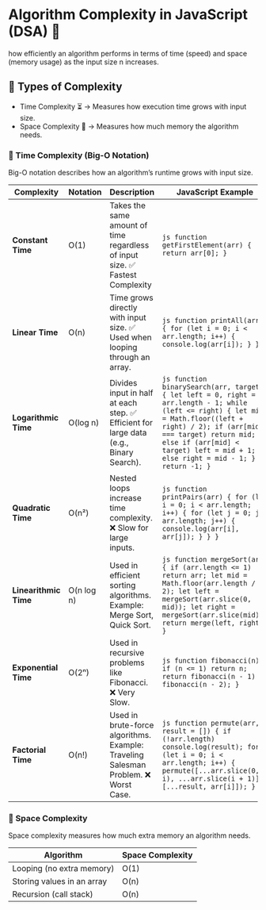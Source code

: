 # Algorithm Complexity in JavaScript (DSA) 🚀
 how efficiently an algorithm performs in terms of time (speed) and space (memory usage) as the input size n increases.
## 📌 Types of Complexity
- Time Complexity ⏳ → Measures how execution time grows with input size.
- Space Complexity 💾 → Measures how much memory the algorithm needs.
### 🔹 Time Complexity (Big-O Notation)
Big-O notation describes how an algorithm’s runtime grows with input size.



| Complexity    | Notation  | Description | JavaScript Example |
|--------------|----------|-------------|--------------------|
| **Constant Time**  | O(1) | Takes the same amount of time regardless of input size. ✅ Fastest Complexity | ```js function getFirstElement(arr) { return arr[0]; } ``` |
| **Linear Time**  | O(n) | Time grows directly with input size. ✅ Used when looping through an array. | ```js function printAll(arr) { for (let i = 0; i < arr.length; i++) { console.log(arr[i]); } } ``` |
| **Logarithmic Time** | O(log n) | Divides input in half at each step. ✅ Efficient for large data (e.g., Binary Search). | ```js function binarySearch(arr, target) { let left = 0, right = arr.length - 1; while (left <= right) { let mid = Math.floor((left + right) / 2); if (arr[mid] === target) return mid; else if (arr[mid] < target) left = mid + 1; else right = mid - 1; } return -1; } ``` |
| **Quadratic Time** | O(n²) | Nested loops increase time complexity. ❌ Slow for large inputs. | ```js function printPairs(arr) { for (let i = 0; i < arr.length; i++) { for (let j = 0; j < arr.length; j++) { console.log(arr[i], arr[j]); } } } ``` |
| **Linearithmic Time** | O(n log n) | Used in efficient sorting algorithms. Example: Merge Sort, Quick Sort. | ```js function mergeSort(arr) { if (arr.length <= 1) return arr; let mid = Math.floor(arr.length / 2); let left = mergeSort(arr.slice(0, mid)); let right = mergeSort(arr.slice(mid)); return merge(left, right); } ``` |
| **Exponential Time** | O(2ⁿ) | Used in recursive problems like Fibonacci. ❌ Very Slow. | ```js function fibonacci(n) { if (n <= 1) return n; return fibonacci(n - 1) + fibonacci(n - 2); } ``` |
| **Factorial Time** | O(n!) | Used in brute-force algorithms. Example: Traveling Salesman Problem. ❌ Worst Case. | ```js function permute(arr, result = []) { if (!arr.length) console.log(result); for (let i = 0; i < arr.length; i++) { permute([...arr.slice(0, i), ...arr.slice(i + 1)], [...result, arr[i]]); } } ``` |




### 🔹 Space Complexity
Space complexity measures how much extra memory an algorithm needs.

| Algorithm                  | Space Complexity |
|----------------------------|-----------------|
| Looping (no extra memory)  | O(1)           |
| Storing values in an array | O(n)           |
| Recursion (call stack)     | O(n)           |

